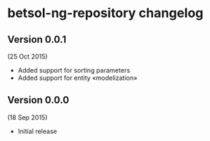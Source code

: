 # betsol-ng-repository changelog

## Version 0.0.1
(25 Oct 2015)

- Added support for sorting parameters
- Added support for entity «modelization»


## Version 0.0.0
(18 Sep 2015)

- Initial release
